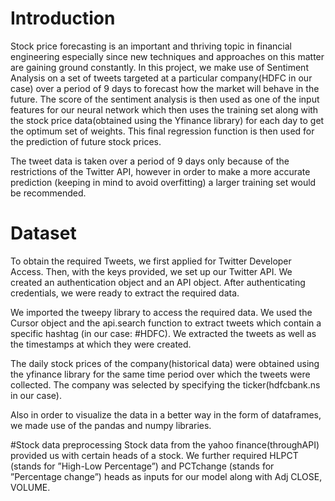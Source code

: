 # Introduction
Stock price forecasting is an important and thriving topic in financial engineering especially since new techniques and approaches on this matter are gaining ground constantly. In this project, we make use of Sentiment Analysis on a set of tweets targeted at a particular company(HDFC in our case) over a period of 9 days to forecast how the market will behave in the future. The score of the sentiment analysis is then used as one of the input features for our neural network which then uses the training set along with the stock price data(obtained using the Yfinance library) for each day to get the optimum set of weights. This final regression function is then used for the prediction of future stock prices.

The tweet data is taken over a period of 9 days only because of the restrictions of the Twitter API, however in order to make a more accurate prediction (keeping in mind to avoid overfitting) a larger training set would be recommended.


# Dataset
To obtain the required Tweets, we first applied for Twitter Developer Access. Then, with the keys provided, we set up our Twitter API. We created an authentication object and an API object. After authenticating credentials, we were ready to extract the required data.

We imported the tweepy library to access the required data. We used the Cursor object and the api.search function to extract tweets which contain a specific hashtag (in our case: #HDFC). We extracted the tweets as well as the timestamps at which they were created.

The daily stock prices of the company(historical data) were obtained using the yfinance library for the same time period over which the tweets were collected. The company was selected by specifying the ticker(hdfcbank.ns in our case).

Also in order to visualize the data in a better way in the form of dataframes, we made use of the pandas and numpy libraries.

#Stock data preprocessing
Stock data from the yahoo finance(throughAPI) provided us with certain heads of a stock. We further required HLPCT (stands for ”High-Low Percentage”) and PCTchange (stands for ”Percentage change”) heads as inputs for our model along with Adj CLOSE, VOLUME.
